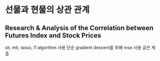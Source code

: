 # 선물과 현물의 상관 관계
## Research & Analysis of the Correlation between Futures Index and Stock Prices

slr, mlr, lasso, l1 algorithm 사용
단순 gradient descent를 위해 mse 사용
글은 제출